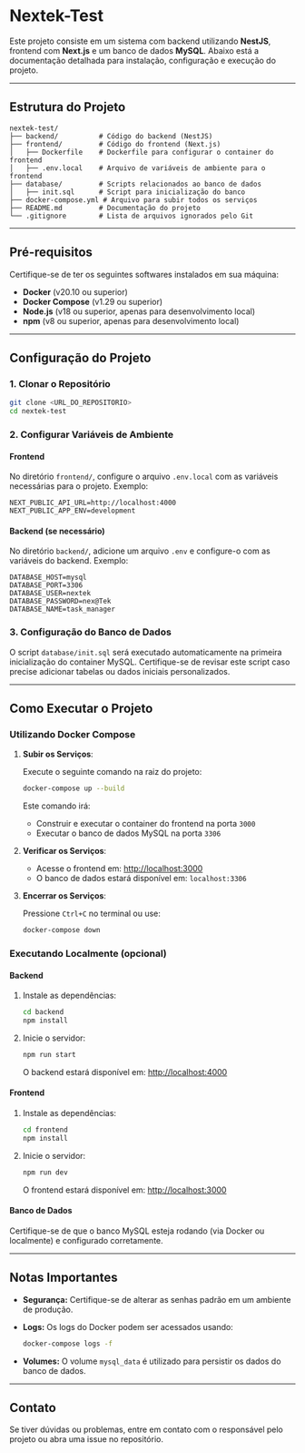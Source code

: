 # Nextek-Test

Este projeto consiste em um sistema com backend utilizando **NestJS**, frontend com **Next.js** e um banco de dados **MySQL**. Abaixo está a documentação detalhada para instalação, configuração e execução do projeto.

---

## Estrutura do Projeto

```
nextek-test/
├── backend/          # Código do backend (NestJS)
├── frontend/         # Código do frontend (Next.js)
│   ├── Dockerfile    # Dockerfile para configurar o container do frontend
│   ├── .env.local    # Arquivo de variáveis de ambiente para o frontend
├── database/         # Scripts relacionados ao banco de dados
│   ├── init.sql      # Script para inicialização do banco
├── docker-compose.yml # Arquivo para subir todos os serviços
├── README.md         # Documentação do projeto
└── .gitignore        # Lista de arquivos ignorados pelo Git
```

---

## Pré-requisitos

Certifique-se de ter os seguintes softwares instalados em sua máquina:

- **Docker** (v20.10 ou superior)
- **Docker Compose** (v1.29 ou superior)
- **Node.js** (v18 ou superior, apenas para desenvolvimento local)
- **npm** (v8 ou superior, apenas para desenvolvimento local)

---

## Configuração do Projeto

### 1. Clonar o Repositório

```bash
git clone <URL_DO_REPOSITORIO>
cd nextek-test
```

### 2. Configurar Variáveis de Ambiente

#### Frontend

No diretório `frontend/`, configure o arquivo `.env.local` com as variáveis necessárias para o projeto. Exemplo:

```env
NEXT_PUBLIC_API_URL=http://localhost:4000
NEXT_PUBLIC_APP_ENV=development
```

#### Backend (se necessário)

No diretório `backend/`, adicione um arquivo `.env` e configure-o com as variáveis do backend. Exemplo:

```env
DATABASE_HOST=mysql
DATABASE_PORT=3306
DATABASE_USER=nextek
DATABASE_PASSWORD=nex@Tek
DATABASE_NAME=task_manager
```

### 3. Configuração do Banco de Dados

O script `database/init.sql` será executado automaticamente na primeira inicialização do container MySQL. Certifique-se de revisar este script caso precise adicionar tabelas ou dados iniciais personalizados.

---

## Como Executar o Projeto

### Utilizando Docker Compose

1. **Subir os Serviços**:

   Execute o seguinte comando na raiz do projeto:

   ```bash
   docker-compose up --build
   ```

   Este comando irá:

   - Construir e executar o container do frontend na porta `3000`
   - Executar o banco de dados MySQL na porta `3306`

2. **Verificar os Serviços**:

   - Acesse o frontend em: [http://localhost:3000](http://localhost:3000)
   - O banco de dados estará disponível em: `localhost:3306`

3. **Encerrar os Serviços**:

   Pressione `Ctrl+C` no terminal ou use:

   ```bash
   docker-compose down
   ```

### Executando Localmente (opcional)

#### Backend

1. Instale as dependências:

   ```bash
   cd backend
   npm install
   ```

2. Inicie o servidor:

   ```bash
   npm run start
   ```

   O backend estará disponível em: [http://localhost:4000](http://localhost:4000)

#### Frontend

1. Instale as dependências:

   ```bash
   cd frontend
   npm install
   ```

2. Inicie o servidor:

   ```bash
   npm run dev
   ```

   O frontend estará disponível em: [http://localhost:3000](http://localhost:3000)

#### Banco de Dados

Certifique-se de que o banco MySQL esteja rodando (via Docker ou localmente) e configurado corretamente.

---

## Notas Importantes

- **Segurança:** Certifique-se de alterar as senhas padrão em um ambiente de produção.
- **Logs:** Os logs do Docker podem ser acessados usando:

  ```bash
  docker-compose logs -f
  ```

- **Volumes:** O volume `mysql_data` é utilizado para persistir os dados do banco de dados.

---

## Contato

Se tiver dúvidas ou problemas, entre em contato com o responsável pelo projeto ou abra uma issue no repositório.

